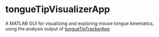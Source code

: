 # tongueTipVisualizerApp
A MATLAB GUI for visualizing and exploring mouse tongue kinematics, using the analysis output of [tongueTipTrackerApp](../tongueTipTrackerApp)
